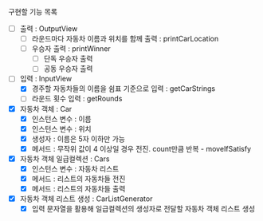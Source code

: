 구현할 기능 목록
- [ ] 출력 : OutputView
  - [ ] 라운드마다 자동차 이름과 위치를 함께 출력 : printCarLocation
  - [ ] 우승자 출력 : printWinner
    - [ ] 단독 우승자 출력 
    - [ ] 공동 우승자 출력
- [ ] 입력 : InputView
  - [x] 경주할 자동차들의 이름을 쉼표 기준으로 입력 : getCarStrings
  - [ ] 라운드 횟수 입력 : getRounds
- [x] 자동차 객체 : Car
  - [x] 인스턴스 변수 : 이름
  - [x] 인스턴스 변수 : 위치
  - [x] 생성자 : 이름은 5자 이하만 가능
  - [x] 메서드 : 무작위 값이 4 이상일 경우 전진. count만큼 반복 - moveIfSatisfy
- [x] 자동차 객체 일급컬렉션 : Cars
  - [x] 인스턴스 변수 : 자동차 리스트
  - [x] 메서드 : 리스트의 자동차들 전진
  - [x] 메서드 : 리스트의 자동차들 출력
- [x] 자동차 객체 리스트 생성 : CarListGenerator
  - [x] 입력 문자열을 활용해 일급컬렉션의 생성자로 전달할 자동차 객체 리스트 생성